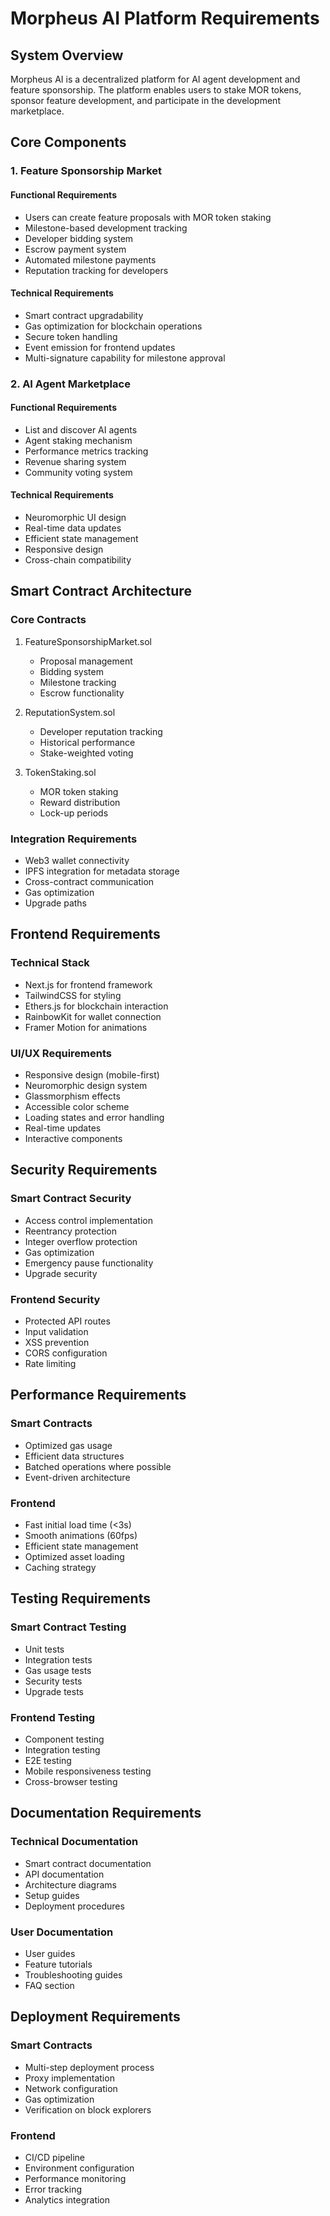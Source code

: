 # Morpheus AI Platform Requirements

## System Overview
Morpheus AI is a decentralized platform for AI agent development and feature sponsorship. The platform enables users to stake MOR tokens, sponsor feature development, and participate in the development marketplace.

## Core Components

### 1. Feature Sponsorship Market

#### Functional Requirements
- Users can create feature proposals with MOR token staking
- Milestone-based development tracking
- Developer bidding system
- Escrow payment system
- Automated milestone payments
- Reputation tracking for developers

#### Technical Requirements
- Smart contract upgradability
- Gas optimization for blockchain operations
- Secure token handling
- Event emission for frontend updates
- Multi-signature capability for milestone approval

### 2. AI Agent Marketplace

#### Functional Requirements
- List and discover AI agents
- Agent staking mechanism
- Performance metrics tracking
- Revenue sharing system
- Community voting system

#### Technical Requirements
- Neuromorphic UI design
- Real-time data updates
- Efficient state management
- Responsive design
- Cross-chain compatibility

## Smart Contract Architecture

### Core Contracts
1. FeatureSponsorshipMarket.sol
   - Proposal management
   - Bidding system
   - Milestone tracking
   - Escrow functionality

2. ReputationSystem.sol
   - Developer reputation tracking
   - Historical performance
   - Stake-weighted voting

3. TokenStaking.sol
   - MOR token staking
   - Reward distribution
   - Lock-up periods

### Integration Requirements
- Web3 wallet connectivity
- IPFS integration for metadata storage
- Cross-contract communication
- Gas optimization
- Upgrade paths

## Frontend Requirements

### Technical Stack
- Next.js for frontend framework
- TailwindCSS for styling
- Ethers.js for blockchain interaction
- RainbowKit for wallet connection
- Framer Motion for animations

### UI/UX Requirements
- Responsive design (mobile-first)
- Neuromorphic design system
- Glassmorphism effects
- Accessible color scheme
- Loading states and error handling
- Real-time updates
- Interactive components

## Security Requirements

### Smart Contract Security
- Access control implementation
- Reentrancy protection
- Integer overflow protection
- Gas optimization
- Emergency pause functionality
- Upgrade security

### Frontend Security
- Protected API routes
- Input validation
- XSS prevention
- CORS configuration
- Rate limiting

## Performance Requirements

### Smart Contracts
- Optimized gas usage
- Efficient data structures
- Batched operations where possible
- Event-driven architecture

### Frontend
- Fast initial load time (<3s)
- Smooth animations (60fps)
- Efficient state management
- Optimized asset loading
- Caching strategy

## Testing Requirements

### Smart Contract Testing
- Unit tests
- Integration tests
- Gas usage tests
- Security tests
- Upgrade tests

### Frontend Testing
- Component testing
- Integration testing
- E2E testing
- Mobile responsiveness testing
- Cross-browser testing

## Documentation Requirements

### Technical Documentation
- Smart contract documentation
- API documentation
- Architecture diagrams
- Setup guides
- Deployment procedures

### User Documentation
- User guides
- Feature tutorials
- Troubleshooting guides
- FAQ section

## Deployment Requirements

### Smart Contracts
- Multi-step deployment process
- Proxy implementation
- Network configuration
- Gas optimization
- Verification on block explorers

### Frontend
- CI/CD pipeline
- Environment configuration
- Performance monitoring
- Error tracking
- Analytics integration